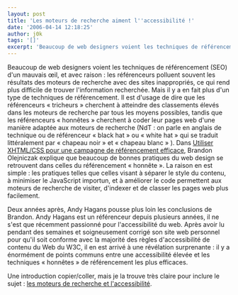 ```yaml
---
layout: post
title: 'Les moteurs de recherche aiment l''accessibilité !'
date: '2006-04-14 12:18:25'
author: j0k
tags: '[]'
excerpt: 'Beaucoup de web designers voient les techniques de référencement (SEO) d''un mauvais œil, et avec raison : les référenceurs polluent souvent les résultats des moteurs de recherche avec des sites inappropriés, ce qui rend plus difficile de trouver l''information recherchée. Mais il y a en fait plus d''un type de techniques de référencement. Il est d''usage de dire que les      ...'
---
```


Beaucoup de web designers voient les techniques de référencement (SEO) d'un mauvais œil, et avec raison : les référenceurs polluent souvent les résultats des moteurs de recherche avec des sites inappropriés, ce qui rend plus difficile de trouver l'information recherchée. Mais il y a en fait plus d'un type de techniques de référencement. Il est d'usage de dire que les référenceurs « tricheurs » cherchent à atteindre des classements élevés dans les moteurs de recherche par tous les moyens possibles, tandis que les référenceurs « honnêtes » cherchent à coder leur pages web d'une manière adaptée aux moteurs de recherche (NdT : on parle en anglais de technique ou de référenceur « black hat » ou « white hat » qui se traduit littéralement par « chapeau noir » et « chapeau blanc » ).
Dans [Utiliser XHTML/CSS pour une campagne de référencement efficace](http://www.alistapart.com/articles/seo), Brandon Olejniczak explique que beaucoup de bonnes pratiques du web design se retrouvent dans celles du référencement « honnête ». La raison en est simple : les pratiques telles que celles visant à séparer le style du contenu, à minimiser le JavaScript importun, et à améliorer le code permettent aux moteurs de recherche de visiter, d'indexer et de classer les pages web plus facilement.

Deux années après, Andy Hagans pousse plus loin les conclusions de Brandon. Andy Hagans est un référenceur depuis plusieurs années, il ne s'est que récemment passionné pour l'accessibilité du web. Après avoir lu pendant des semaines et soigneusement corrigé son site web personnel pour qu'il soit conforme avec la majorité des règles d'accessibilité de contenu du Web du W3C, il en est arrivé à une révélation surprenante : il y a énormément de points communs entre une accessibilité élevée et les techniques « honnêtes » de référencement les plus efficaces.

Une introduction copier/coller, mais je la trouve très claire pour inclure le sujet : [les moteurs de recherche et l'accessibilité](http://www.pompage.net/pompe/accesibilitemoteursderecherche/).
